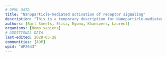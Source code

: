 ```yaml
---
# GPML DATA
title: "Nanoparticle-mediated activation of receptor signaling"
description: "This is a temporary description for Nanoparticle-mediated activation of receptor signaling"
authors: [Bart Smeets, Elisa, Egonw, Khanspers, Laurent]
organisms: [Homo sapiens]
# ADDITIONAL DATA
last-edited: 2020-05-28
communities: [AOP]
wpid: "WP2643"
---
```


